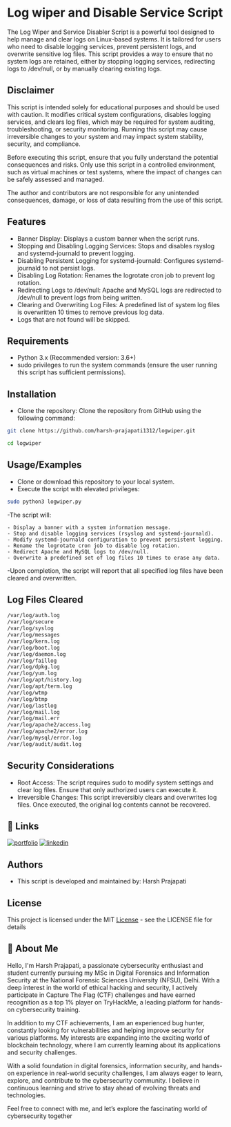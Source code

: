 
# Log wiper and Disable Service Script

The Log Wiper and Service Disabler Script is a powerful tool designed to help manage and clear logs on Linux-based systems. It is tailored for users who need to disable logging services, prevent persistent logs, and overwrite sensitive log files. This script provides a way to ensure that no system logs are retained, either by stopping logging services, redirecting logs to /dev/null, or by manually clearing existing logs.


## Disclaimer

This script is intended solely for educational purposes and should be used with caution. It modifies critical system configurations, disables logging services, and clears log files, which may be required for system auditing, troubleshooting, or security monitoring. Running this script may cause irreversible changes to your system and may impact system stability, security, and compliance.

Before executing this script, ensure that you fully understand the potential consequences and risks. Only use this script in a controlled environment, such as virtual machines or test systems, where the impact of changes can be safely assessed and managed.

The author and contributors are not responsible for any unintended consequences, damage, or loss of data resulting from the use of this script.


## Features

- Banner Display: Displays a custom banner when the script runs.
- Stopping and Disabling Logging Services: Stops and disables rsyslog and systemd-journald to prevent logging.
- Disabling Persistent Logging for systemd-journald: Configures systemd-journald to not persist logs.
- Disabling Log Rotation: Renames the logrotate cron job to prevent log rotation.
- Redirecting Logs to /dev/null: Apache and MySQL logs are redirected to /dev/null to prevent logs from being written.
- Clearing and Overwriting Log Files:  A predefined list of system log files is overwritten 10 times to remove previous log data.
- Logs that are not found will be skipped.



## Requirements

- Python 3.x (Recommended version: 3.6+) 
- sudo privileges to run the system commands (ensure the user running this script has sufficient permissions).
## Installation

- Clone the repository: Clone the repository from GitHub using the following command:

```bash
git clone https://github.com/harsh-prajapati1312/logwiper.git

cd logwiper

```
    
## Usage/Examples

- Clone or download this repository to your local system.
- Execute the script with elevated privileges:
```Bash
sudo python3 logwiper.py
```
-The script will:

    - Display a banner with a system information message.
    - Stop and disable logging services (rsyslog and systemd-journald).
    - Modify systemd-journald configuration to prevent persistent logging.
    - Rename the logrotate cron job to disable log rotation.
    - Redirect Apache and MySQL logs to /dev/null.
    - Overwrite a predefined set of log files 10 times to erase any data.

-Upon completion, the script will report that all specified log files have been cleared and overwritten.




## Log Files Cleared
```bash
/var/log/auth.log
/var/log/secure
/var/log/syslog
/var/log/messages
/var/log/kern.log
/var/log/boot.log
/var/log/daemon.log
/var/log/faillog
/var/log/dpkg.log
/var/log/yum.log
/var/log/apt/history.log
/var/log/apt/term.log
/var/log/wtmp
/var/log/btmp
/var/log/lastlog
/var/log/mail.log
/var/log/mail.err
/var/log/apache2/access.log
/var/log/apache2/error.log
/var/log/mysql/error.log
/var/log/audit/audit.log
```
## Security Considerations

- Root Access: The script requires sudo to modify system settings and clear log files. Ensure that only authorized users can execute it.
- Irreversible Changes: This script irreversibly clears and overwrites log files. Once executed, the original log contents cannot be recovered.
## 🔗 Links
[![portfolio](https://img.shields.io/badge/my_portfolio-000?style=for-the-badge&logo=ko-fi&logoColor=white)](https://harsh-prajapati1312.github.io/myportfolio/)
[![linkedin](https://img.shields.io/badge/linkedin-0A66C2?style=for-the-badge&logo=linkedin&logoColor=white)](https://www.linkedin.com/in/harshprajapati13)



## Authors

- This script is developed and maintained by: Harsh Prajapati


## License

This project is licensed under the MIT [License](https://choosealicense.com/licenses/mit/) - see the LICENSE file for details



## 🚀 About Me
Hello, I'm Harsh Prajapati, a passionate cybersecurity enthusiast and student currently pursuing my MSc in Digital Forensics and Information Security at the National Forensic Sciences University (NFSU), Delhi. With a deep interest in the world of ethical hacking and security, I actively participate in Capture The Flag (CTF) challenges and have earned recognition as a top 1% player on TryHackMe, a leading platform for hands-on cybersecurity training.

In addition to my CTF achievements, I am an experienced bug hunter, constantly looking for vulnerabilities and helping improve security for various platforms. My interests are expanding into the exciting world of blockchain technology, where I am currently learning about its applications and security challenges.

With a solid foundation in digital forensics, information security, and hands-on experience in real-world security challenges, I am always eager to learn, explore, and contribute to the cybersecurity community. I believe in continuous learning and strive to stay ahead of evolving threats and technologies.

Feel free to connect with me, and let’s explore the fascinating world of cybersecurity together

